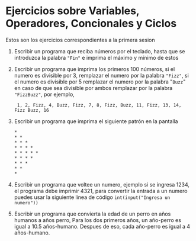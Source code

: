 # Ejercicios sobre Variables, Operadores, Concionales y Ciclos

Estos son los ejercicios correspondientes a la primera sesion

1. Escribir un programa que reciba números por el teclado, hasta que se introduzca la palabra `"Fin"` e imprima el máximo y mínimo de estos

2. Escribir un programa que imprima los primeros 100 números, si el numero es divisible por 3, remplazar el numero por la palabra `"Fizz"`, si el numero es divisible por 5 remplazar el numero por la palabra "`Buzz`" en caso de que sea divisible por ambos remplazar por la palabra `"FizzBuzz"`, por ejemplo,

   ` 1, 2, Fizz, 4, Buzz, Fizz, 7, 8, Fizz, Buzz, 11, Fizz, 13, 14, Fizz Buzz, 16`

3. Escribir un programa que imprima el siguiente patrón en la pantalla

   ```
   * 
   * * 
   * * * 
   * * * * 
   * * * * * 
   * * * * 
   * * * 
   * * 
   *
   ```
   
4. Escribir un programa que voltee un numero, ejemplo si se ingresa 1234, el programa debe imprimir 4321, para convertir la entrada a un numero puedes usar la siguiente linea de código `int(input("Ingresa un numero"))`

5. Escribir un programa que convierta la edad de un perro en años humanos a años perro, Para los dos primeros años, un año-perro es igual a 10.5 años-humano. Despues de eso, cada año-perro es igual a 4 años-humano.
